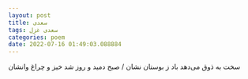 ```yaml
---
layout: post
title: سعدی
tags: سعدی غزل
categories: poem
date: 2022-07-16 01:49:03.088884
---
```


سخت به ذوق می‌دهد باد ز بوستان نشان / صبح دمید و روز شد خیز و چراغ وانشان